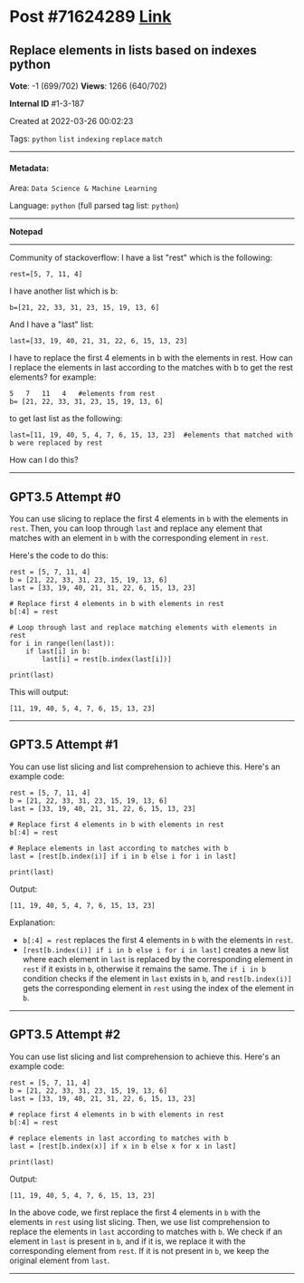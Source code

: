 
# Post \#71624289 [Link](https://stackoverflow.com/questions/71624289/)

## Replace elements in lists based on indexes python

**Vote**: -1 (699/702) **Views**: 1266 (640/702) 

**Internal ID** \#1-3-187

Created at 2022-03-26 00:02:23

Tags: `python` `list` `indexing` `replace` `match`

----------

#### Metadata:

Area: `Data Science & Machine Learning`

Language: `python` (full parsed tag list: `python`)

----------

**Notepad**


----------

Community of stackoverflow:
I have a list "rest" which is the following:
```
rest=[5, 7, 11, 4]
```

I have another list which is b:
```
b=[21, 22, 33, 31, 23, 15, 19, 13, 6]
```

And I have a "last" list:
```
last=[33, 19, 40, 21, 31, 22, 6, 15, 13, 23]
```

I have to replace the first 4 elements in b with the elements in rest. How can I replace the elements in last according to the matches with b to get the rest elements?
for example:
```
5   7   11   4   #elements from rest
b= [21, 22, 33, 31, 23, 15, 19, 13, 6]
```

to get last list as the following:
```
last=[11, 19, 40, 5, 4, 7, 6, 15, 13, 23]  #elements that matched with b were replaced by rest
```

How can I do this?


----------
        
## GPT3.5 Attempt \#0

You can use slicing to replace the first 4 elements in `b` with the elements in `rest`. Then, you can loop through `last` and replace any element that matches with an element in `b` with the corresponding element in `rest`.

Here's the code to do this:

```
rest = [5, 7, 11, 4]
b = [21, 22, 33, 31, 23, 15, 19, 13, 6]
last = [33, 19, 40, 21, 31, 22, 6, 15, 13, 23]

# Replace first 4 elements in b with elements in rest
b[:4] = rest

# Loop through last and replace matching elements with elements in rest
for i in range(len(last)):
    if last[i] in b:
        last[i] = rest[b.index(last[i])]

print(last)
```

This will output:
```
[11, 19, 40, 5, 4, 7, 6, 15, 13, 23]
```

--------

## GPT3.5 Attempt \#1

You can use list slicing and list comprehension to achieve this. Here's an example code:

```
rest = [5, 7, 11, 4]
b = [21, 22, 33, 31, 23, 15, 19, 13, 6]
last = [33, 19, 40, 21, 31, 22, 6, 15, 13, 23]

# Replace first 4 elements in b with elements in rest
b[:4] = rest

# Replace elements in last according to matches with b
last = [rest[b.index(i)] if i in b else i for i in last]

print(last)
```

Output:
```
[11, 19, 40, 5, 4, 7, 6, 15, 13, 23]
```

Explanation:
- `b[:4] = rest` replaces the first 4 elements in `b` with the elements in `rest`.
- `[rest[b.index(i)] if i in b else i for i in last]` creates a new list where each element in `last` is replaced by the corresponding element in `rest` if it exists in `b`, otherwise it remains the same. The `if i in b` condition checks if the element in `last` exists in `b`, and `rest[b.index(i)]` gets the corresponding element in `rest` using the index of the element in `b`.

--------

## GPT3.5 Attempt \#2

You can use list slicing and list comprehension to achieve this. Here's an example code:

```
rest = [5, 7, 11, 4]
b = [21, 22, 33, 31, 23, 15, 19, 13, 6]
last = [33, 19, 40, 21, 31, 22, 6, 15, 13, 23]

# replace first 4 elements in b with elements in rest
b[:4] = rest

# replace elements in last according to matches with b
last = [rest[b.index(x)] if x in b else x for x in last]

print(last)
```

Output:
```
[11, 19, 40, 5, 4, 7, 6, 15, 13, 23]
```

In the above code, we first replace the first 4 elements in `b` with the elements in `rest` using list slicing. Then, we use list comprehension to replace the elements in `last` according to matches with `b`. We check if an element in `last` is present in `b`, and if it is, we replace it with the corresponding element from `rest`. If it is not present in `b`, we keep the original element from `last`.

--------
